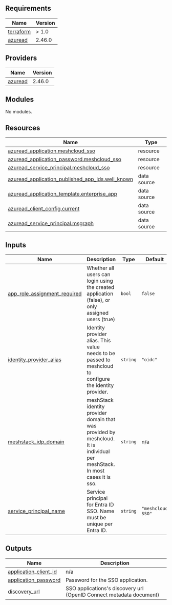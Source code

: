<!-- BEGIN_TF_DOCS -->
## Requirements

| Name | Version |
|------|---------|
| <a name="requirement_terraform"></a> [terraform](#requirement\_terraform) | > 1.0 |
| <a name="requirement_azuread"></a> [azuread](#requirement\_azuread) | 2.46.0 |

## Providers

| Name | Version |
|------|---------|
| <a name="provider_azuread"></a> [azuread](#provider\_azuread) | 2.46.0 |

## Modules

No modules.

## Resources

| Name | Type |
|------|------|
| [azuread_application.meshcloud_sso](https://registry.terraform.io/providers/hashicorp/azuread/2.46.0/docs/resources/application) | resource |
| [azuread_application_password.meshcloud_sso](https://registry.terraform.io/providers/hashicorp/azuread/2.46.0/docs/resources/application_password) | resource |
| [azuread_service_principal.meshcloud_sso](https://registry.terraform.io/providers/hashicorp/azuread/2.46.0/docs/resources/service_principal) | resource |
| [azuread_application_published_app_ids.well_known](https://registry.terraform.io/providers/hashicorp/azuread/2.46.0/docs/data-sources/application_published_app_ids) | data source |
| [azuread_application_template.enterprise_app](https://registry.terraform.io/providers/hashicorp/azuread/2.46.0/docs/data-sources/application_template) | data source |
| [azuread_client_config.current](https://registry.terraform.io/providers/hashicorp/azuread/2.46.0/docs/data-sources/client_config) | data source |
| [azuread_service_principal.msgraph](https://registry.terraform.io/providers/hashicorp/azuread/2.46.0/docs/data-sources/service_principal) | data source |

## Inputs

| Name | Description | Type | Default | Required |
|------|-------------|------|---------|:--------:|
| <a name="input_app_role_assignment_required"></a> [app\_role\_assignment\_required](#input\_app\_role\_assignment\_required) | Whether all users can login using the created application (false), or only assigned users (true) | `bool` | `false` | no |
| <a name="input_identity_provider_alias"></a> [identity\_provider\_alias](#input\_identity\_provider\_alias) | Identity provider alias. This value needs to be passed to meshcloud to configure the identity provider. | `string` | `"oidc"` | no |
| <a name="input_meshstack_idp_domain"></a> [meshstack\_idp\_domain](#input\_meshstack\_idp\_domain) | meshStack identity provider domain that was provided by meshcloud. It is individual per meshStack. In most cases it is sso.<portal-domain> | `string` | n/a | yes |
| <a name="input_service_principal_name"></a> [service\_principal\_name](#input\_service\_principal\_name) | Service principal for Entra ID SSO. Name must be unique per Entra ID. | `string` | `"meshcloud SSO"` | no |

## Outputs

| Name | Description |
|------|-------------|
| <a name="output_application_client_id"></a> [application\_client\_id](#output\_application\_client\_id) | n/a |
| <a name="output_application_password"></a> [application\_password](#output\_application\_password) | Password for the SSO application. |
| <a name="output_discovery_url"></a> [discovery\_url](#output\_discovery\_url) | SSO applications's discovery url (OpenID Connect metadata document) |
<!-- END_TF_DOCS -->